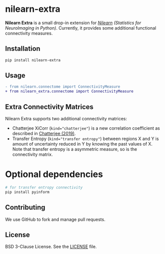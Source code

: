 # nilearn-extra

**Nilearn Extra** is a small drop-in extension for *[Nilearn](https://nilearn.github.io/) (Statistics for NeuroImaging in Python)*. Currently, it provides some additional functional connectivity measures.



## Installation

```bash
pip install nilearn-extra
```

## Usage

```diff
- from nilearn.connectome import ConnectivityMeasure
+ from nilearn_extra.connectome import ConnectivityMeasure
```

## Extra Connectivity Matrices

Nilearn Extra supports two additional connectivity matrices:
- Chatterjee XiCorr (`kind="chatterjee"`) is a new correlation coefficient as described in [Chatterjee (2019)](https://arxiv.org/abs/1909.10140).
- Transfer Entropy (`kind="transfer entropy"`) between regions X and Y is amount of uncertainty reduced in Y by knowing the past values of X. Note that transfer entropy is a asymmetric measure, so is the connectivity matrix.

# Optional dependencies

```bash
# for transfer entropy connectivity
pip install pyinform
```

## Contributing

We use GitHub to fork and manage pull requests.

## License

BSD 3-Clause License. See the [LICENSE](LICENSE) file.
